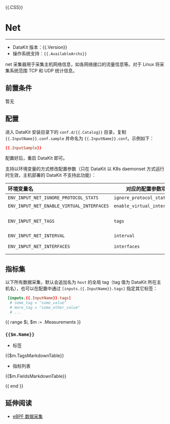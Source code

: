 {{.CSS}}
# Net
---

- DataKit 版本：{{.Version}}
- 操作系统支持：`{{.AvailableArchs}}`

net 采集器用于采集主机网络信息，如各网络接口的流量信息等。对于 Linux 将采集系统范围 TCP 和 UDP 统计信息。

## 前置条件

暂无

## 配置

进入 DataKit 安装目录下的 `conf.d/{{.Catalog}}` 目录，复制 `{{.InputName}}.conf.sample` 并命名为 `{{.InputName}}.conf`。示例如下：

```toml
{{.InputSample}}
```

配置好后，重启 DataKit 即可。

支持以环境变量的方式修改配置参数（只在 DataKit 以 K8s daemonset 方式运行时生效，主机部署的 DataKit 不支持此功能）：

| 环境变量名                                | 对应的配置参数项            | 参数示例                                                     |
| :---                                      | ---                         | ---                                                          |
| `ENV_INPUT_NET_IGNORE_PROTOCOL_STATS`     | `ignore_protocol_stats`     | `true`/`false`                                               |
| `ENV_INPUT_NET_ENABLE_VIRTUAL_INTERFACES` | `enable_virtual_interfaces` | `true`/`false`                                               |
| `ENV_INPUT_NET_TAGS`                      | `tags`                      | `tag1=value1,tag2=value2` 如果配置文件中有同名 tag，会覆盖它 |
| `ENV_INPUT_NET_INTERVAL` | `interval` | `10s` |
| `ENV_INPUT_NET_INTERFACES` | `interfaces` | `'''eth[\w-]+''', '''lo'''` 以英文逗号隔开 |

## 指标集

以下所有数据采集，默认会追加名为 `host` 的全局 tag（tag 值为 DataKit 所在主机名），也可以在配置中通过 `[inputs.{{.InputName}}.tags]` 指定其它标签：

``` toml
 [inputs.{{.InputName}}.tags]
  # some_tag = "some_value"
  # more_tag = "some_other_value"
  # ...
```

{{ range $i, $m := .Measurements }}

### `{{$m.Name}}`

-  标签

{{$m.TagsMarkdownTable}}

- 指标列表

{{$m.FieldsMarkdownTable}}

{{ end }}

## 延伸阅读

- [eBPF 数据采集](ebpf)
